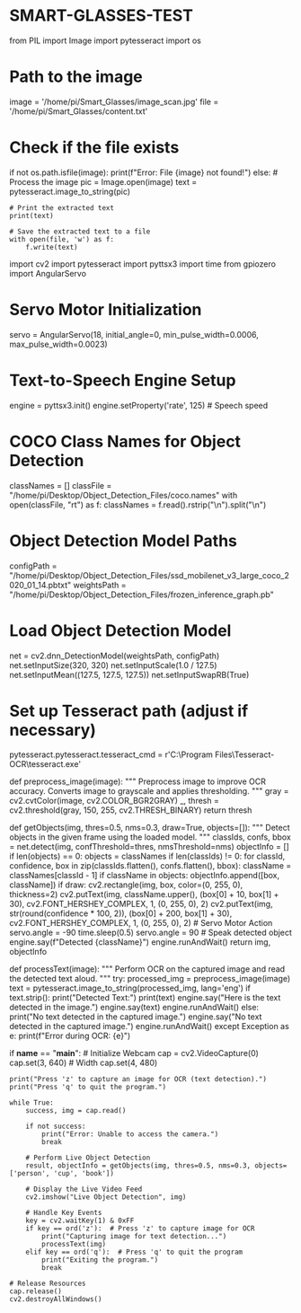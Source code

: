 # SMART-GLASSES-TEST


from PIL import Image
import pytesseract
import os

# Path to the image
image = '/home/pi/Smart_Glasses/image_scan.jpg'
file = '/home/pi/Smart_Glasses/content.txt'

# Check if the file exists
if not os.path.isfile(image):
    print(f"Error: File {image} not found!")
else:
    # Process the image
    pic = Image.open(image)
    text = pytesseract.image_to_string(pic)

    # Print the extracted text
    print(text)

    # Save the extracted text to a file
    with open(file, 'w') as f:
        f.write(text)
import cv2
import pytesseract
import pyttsx3
import time
from gpiozero import AngularServo

# Servo Motor Initialization
servo = AngularServo(18, initial_angle=0, min_pulse_width=0.0006, max_pulse_width=0.0023)

# Text-to-Speech Engine Setup
engine = pyttsx3.init()
engine.setProperty('rate', 125)  # Speech speed

# COCO Class Names for Object Detection
classNames = []
classFile = "/home/pi/Desktop/Object_Detection_Files/coco.names"
with open(classFile, "rt") as f:
    classNames = f.read().rstrip("\n").split("\n")

# Object Detection Model Paths
configPath = "/home/pi/Desktop/Object_Detection_Files/ssd_mobilenet_v3_large_coco_2020_01_14.pbtxt"
weightsPath = "/home/pi/Desktop/Object_Detection_Files/frozen_inference_graph.pb"

# Load Object Detection Model
net = cv2.dnn_DetectionModel(weightsPath, configPath)
net.setInputSize(320, 320)
net.setInputScale(1.0 / 127.5)
net.setInputMean((127.5, 127.5, 127.5))
net.setInputSwapRB(True)

# Set up Tesseract path (adjust if necessary)
pytesseract.pytesseract.tesseract_cmd = r'C:\Program Files\Tesseract-OCR\tesseract.exe'

def preprocess_image(image):
    """
    Preprocess image to improve OCR accuracy.
    Converts image to grayscale and applies thresholding.
    """
    gray = cv2.cvtColor(image, cv2.COLOR_BGR2GRAY)
    _, thresh = cv2.threshold(gray, 150, 255, cv2.THRESH_BINARY)
    return thresh

def getObjects(img, thres=0.5, nms=0.3, draw=True, objects=[]):
    """
    Detect objects in the given frame using the loaded model.
    """
    classIds, confs, bbox = net.detect(img, confThreshold=thres, nmsThreshold=nms)
    objectInfo = []
    if len(objects) == 0:
        objects = classNames
    if len(classIds) != 0:
        for classId, confidence, box in zip(classIds.flatten(), confs.flatten(), bbox):
            className = classNames[classId - 1]
            if className in objects:
                objectInfo.append([box, className])
                if draw:
                    cv2.rectangle(img, box, color=(0, 255, 0), thickness=2)
                    cv2.putText(img, className.upper(), (box[0] + 10, box[1] + 30),
                                cv2.FONT_HERSHEY_COMPLEX, 1, (0, 255, 0), 2)
                    cv2.putText(img, str(round(confidence * 100, 2)), (box[0] + 200, box[1] + 30),
                                cv2.FONT_HERSHEY_COMPLEX, 1, (0, 255, 0), 2)
                    # Servo Motor Action
                    servo.angle = -90
                    time.sleep(0.5)
                    servo.angle = 90
                # Speak detected object
                engine.say(f"Detected {className}")
                engine.runAndWait()
    return img, objectInfo

def processText(image):
    """
    Perform OCR on the captured image and read the detected text aloud.
    """
    try:
        processed_img = preprocess_image(image)
        text = pytesseract.image_to_string(processed_img, lang='eng')
        if text.strip():
            print("Detected Text:")
            print(text)
            engine.say("Here is the text detected in the image.")
            engine.say(text)
            engine.runAndWait()
        else:
            print("No text detected in the captured image.")
            engine.say("No text detected in the captured image.")
            engine.runAndWait()
    except Exception as e:
        print(f"Error during OCR: {e}")

if __name__ == "__main__":
    # Initialize Webcam
    cap = cv2.VideoCapture(0)
    cap.set(3, 640)  # Width
    cap.set(4, 480)  

    print("Press 'z' to capture an image for OCR (text detection).")
    print("Press 'q' to quit the program.")

    while True:
        success, img = cap.read()

        if not success:
            print("Error: Unable to access the camera.")
            break

        # Perform Live Object Detection
        result, objectInfo = getObjects(img, thres=0.5, nms=0.3, objects=['person', 'cup', 'book'])

        # Display the Live Video Feed
        cv2.imshow("Live Object Detection", img)

        # Handle Key Events
        key = cv2.waitKey(1) & 0xFF
        if key == ord('z'):  # Press 'z' to capture image for OCR
            print("Capturing image for text detection...")
            processText(img)
        elif key == ord('q'):  # Press 'q' to quit the program
            print("Exiting the program.")
            break

    # Release Resources
    cap.release()
    cv2.destroyAllWindows()
